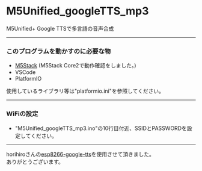 # M5Unified_googleTTS_mp3
M5Unified+ Google TTSで多言語の音声合成

---
### このプログラムを動かすのに必要な物 ###
* [M5Stack](http://www.m5stack.com/ "Title") (M5Stack Core2で動作確認をしました。)<br>
* VSCode
* PlatformIO<br>

使用しているライブラリ等は"platformio.ini"を参照してください。<br>

---
### WiFiの設定 ###
* "M5Unified_googleTTS_mp3.ino"の10行目付近、SSIDとPASSWORDを設定してください。

---

horihiroさんの[esp8266-google-tts](https://github.com/horihiro/esp8266-google-tts/ "Title")を使用させて頂きました。<br>
ありがとうございます。


